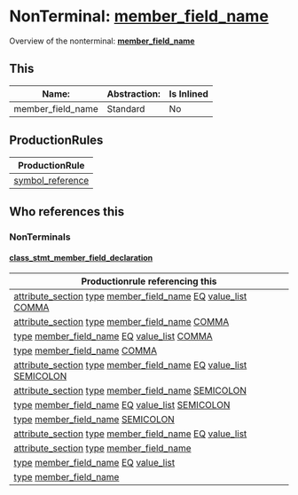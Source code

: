 # NonTerminal: **[member_field_name](./member_field_name.md)**

Overview of the nonterminal: **[member_field_name](./member_field_name.md)**



## This

| Name:                | Abstraction:    | Is Inlined |
| -------------------- | --------------- | ---------- |
| member_field_name | Standard | No |



## ProductionRules

| ProductionRule |
| ---- |
| [symbol_reference](./symbol_reference.md)  |




## Who references this

### NonTerminals


#### [class_stmt_member_field_declaration](./../Grammar/class_stmt_member_field_declaration.md)

| Productionrule referencing this                      |
| ---------------------------------------------------- |
| [attribute_section](./attribute_section.md) [type](./type.md) [member_field_name](./member_field_name.md) [EQ](./../Lexicon/EQ.md) [value_list](./value_list.md) [COMMA](./../Lexicon/COMMA.md)  |
| [attribute_section](./attribute_section.md) [type](./type.md) [member_field_name](./member_field_name.md) [COMMA](./../Lexicon/COMMA.md)  |
| [type](./type.md) [member_field_name](./member_field_name.md) [EQ](./../Lexicon/EQ.md) [value_list](./value_list.md) [COMMA](./../Lexicon/COMMA.md)  |
| [type](./type.md) [member_field_name](./member_field_name.md) [COMMA](./../Lexicon/COMMA.md)  |
| [attribute_section](./attribute_section.md) [type](./type.md) [member_field_name](./member_field_name.md) [EQ](./../Lexicon/EQ.md) [value_list](./value_list.md) [SEMICOLON](./../Lexicon/SEMICOLON.md)  |
| [attribute_section](./attribute_section.md) [type](./type.md) [member_field_name](./member_field_name.md) [SEMICOLON](./../Lexicon/SEMICOLON.md)  |
| [type](./type.md) [member_field_name](./member_field_name.md) [EQ](./../Lexicon/EQ.md) [value_list](./value_list.md) [SEMICOLON](./../Lexicon/SEMICOLON.md)  |
| [type](./type.md) [member_field_name](./member_field_name.md) [SEMICOLON](./../Lexicon/SEMICOLON.md)  |
| [attribute_section](./attribute_section.md) [type](./type.md) [member_field_name](./member_field_name.md) [EQ](./../Lexicon/EQ.md) [value_list](./value_list.md)  |
| [attribute_section](./attribute_section.md) [type](./type.md) [member_field_name](./member_field_name.md)  |
| [type](./type.md) [member_field_name](./member_field_name.md) [EQ](./../Lexicon/EQ.md) [value_list](./value_list.md)  |
| [type](./type.md) [member_field_name](./member_field_name.md)  |




